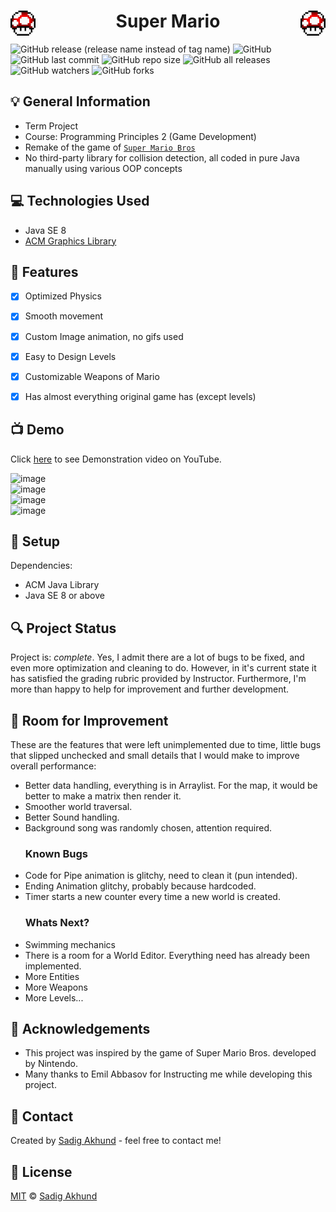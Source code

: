 <h1 align = "center"> <img align="left" width="40px" src="https://github.com/sadigaxund/GeneralRepo/blob/main/icons/mario_mushroom.png"/> Super Mario <img align="right" alt="mail" width="40px" src="https://github.com/sadigaxund/GeneralRepo/blob/main/icons/mario_mushroom.png" /></h1> 

![GitHub release (release name instead of tag name)](https://img.shields.io/github/v/release/sadigaxund/SuperMarioGame?color=pink&include_prereleases&sort=date&style=for-the-badge)
![GitHub](https://img.shields.io/github/license/sadigaxund/SuperMarioGame?color=blue&label=License&style=for-the-badge)
![GitHub last commit](https://img.shields.io/github/last-commit/sadigaxund/supermariogame?color=blue&label=Commit&style=for-the-badge)
![GitHub repo size](https://img.shields.io/github/repo-size/sadigaxund/supermariogame?label=SIZE&style=for-the-badge)
![GitHub all releases](https://img.shields.io/github/downloads/sadigaxund/supermariogame/total?color=blue&style=for-the-badge)
![GitHub watchers](https://img.shields.io/github/watchers/sadigaxund/SuperMarioGame?style=for-the-badge)
![GitHub forks](https://img.shields.io/github/forks/sadigaxund/SuperMarioGame?style=for-the-badge)
<br>


## :bulb: General Information
- Term Project
- Course: Programming Principles 2 (Game Development)
- Remake of the game of <a href="https://en.wikipedia.org/wiki/Super_Mario_Bros." target="_blank">`Super Mario Bros`</a>
- No third-party library for collision detection, all coded in pure Java manually using various OOP concepts


## :computer: Technologies Used
- Java SE 8
- <a href="https://cs.stanford.edu/people/eroberts/jtf/javadoc/student/" >ACM Graphics Library</a>


## :game_die: Features
- [x] Optimized Physics
- [x] Smooth movement
- [x] Custom Image animation, no gifs used
- [x] Easy to Design Levels
- [x] Customizable Weapons of Mario
- [x] Has almost everything original game has (except levels)


## :tv: Demo
Click <a href="https://www.youtube.com/watch?v=L7nJP7ndM3I" target="_blank">here</a> to see Demonstration video on YouTube.  

![image](https://user-images.githubusercontent.com/48419889/139754171-21e28d22-a088-4906-98ab-fcef27813cee.png)  
![image](https://user-images.githubusercontent.com/48419889/139754694-d4ddf726-f1b5-4f22-a909-6faa6d6a13ce.png)  
![image](https://user-images.githubusercontent.com/48419889/139754914-b6bb6264-71ad-4106-a5a6-409aa117bafb.png)  
![image](https://user-images.githubusercontent.com/48419889/139754993-36fea336-3824-4495-b88b-1de48b791aa5.png)



## :wrench: Setup
Dependencies: 
  - ACM Java Library
  - Java SE 8 or above 



## :mag: Project Status
Project is: _complete_. 
Yes, I admit there are a lot of bugs to be fixed, and even more optimization and cleaning to do. However, in it's current state it has satisfied the grading rubric provided by Instructor. Furthermore, I'm more than happy to help for improvement and further development.


## :dart: Room for Improvement
These are the features that were left unimplemented due to time, little bugs that slipped unchecked and small details that I would make to improve overall performance:
  - Better data handling, everything is in Arraylist. For the map, it would be better to make a matrix then render it.
  - Smoother world traversal.
  - Better Sound handling.
  - Background song was randomly chosen, attention required.
  <br><h3>Known Bugs</h3>
  - Code for Pipe animation is glitchy, need to clean it (pun intended).
  - Ending Animation glitchy, probably because hardcoded.
  - Timer starts a new counter every time a new world is created.
  <br><h3>Whats Next?</h3> 
  - Swimming mechanics
  - There is a room for a World Editor. Everything need has already been implemented.
  - More Entities
  - More Weapons
  - More Levels...


## :page_with_curl: Acknowledgements
- This project was inspired by the game of Super Mario Bros. developed by Nintendo. 
- Many thanks to Emil Abbasov for Instructing me while developing this project.


## :speech_balloon: Contact
Created by [Sadig Akhund](https://github.com/sadigaxund) - feel free to contact me!<br>





## :scroll: License

[MIT][license] © [Sadig Akhund][profile]




[website]: https://sakhund.netlify.app
[twitter]: https://twitter.com/sadigaxund
[youtube]: https://www.youtube.com/channel/UC2gQPeLhl99dIn_xDaWeVQA
[linkedin]: https://www.linkedin.com/in/sakhund
[mail]: mailto:sadigaxund@gmail.com?subject=Github
[license]: /LICENSE
[profile]: https://github.com/sadigaxund
[vid]: https://www.youtube.com/watch?v=Gdro5uM6_o8
[epic]: https://fortnitetracker.com/profile/all/Sakhund
[eolymp]: https://www.e-olymp.com/en/users/Sakhund4634
[hackerrank]: https://www.hackerrank.com/sakhund
[stackoverflow]: https://stackoverflow.com/users/13595120/sadig-akhund
